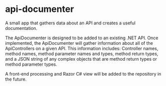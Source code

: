 # api-documenter
A small app that gathers data about an API and creates a useful documentation.

The ApiDocumenter is designed to be added to an existing .NET API. Once implemented, the ApiDocumenter will gather information about all of the ApiControllers on a given API. This information includes: Controller names, method names, method parameter names and types, method return types, and a JSON string of any complex objects that are method return types or method parameter types.

A front-end processing and Razor C# view will be added to the repository in the future.
